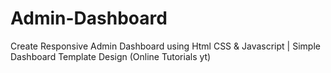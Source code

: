 # Admin-Dashboard
Create Responsive Admin Dashboard using Html CSS &amp; Javascript | Simple Dashboard Template Design (Online Tutorials yt)
